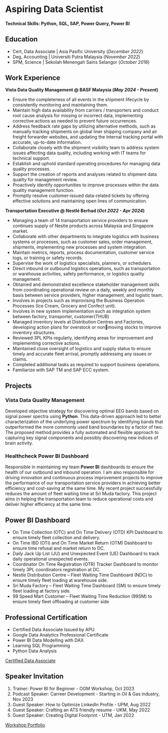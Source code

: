 # Aspiring Data Scientist

#### Technical Skills: Python, SQL, SAP, Power Query, Power BI

## Education
- Cert, Data Associate | Asia Pasific University (_December 2022_)								       		
- Deg, Accounting	| Universiti Putra Malaysia (_November 2022_)	 			        		
- SPM, Science | Sekolah Menengah Sains Selangor (_October 2016_)

## Work Experience
**Vista Data Quality Management @ BASF Malaysia (_May 2024 - Present_)**

- Ensure the completeness of all events in the shipment lifecycle by consistently monitoring and maintaining them.
- Maintain high data availability from carriers / transporters and conduct root cause analysis for missing or incorrect data, implementing corrective actions as needed to prevent future occurrences.
- Address feedback rate gaps by utilizing alternative methods, such as manually tracking shipments on global liner shipping company and air freight forwarder websites, and updating the internal tracking portal with accurate, up-to-date information.
- Collaborate closely with the shipment visibility team to address system issues affecting data quality, including working with IT teams for technical support.
- Establish and uphold standard operating procedures for managing data quality processes.
- Support the creation of reports and analyses related to shipment data quality for management review.
- Proactively identify opportunities to improve processes within the data quality management function.
- Promptly resolve customer-issued data-related tickets by offering effective solutions and maintaining open lines of communication.

**Transportation Executive @ Nestlé Berhad (_Oct 2022 - Apr 2024_)**

- Managing a team of 14 transportation service providers to ensure continues supply of Nestle products across 
Malaysia and Singapore market.
- Collaborate with other departments to integrate logistics with business systems or processes, such as customer 
sales, order management, shipments, implementing new processes and system integration.
- Maintain metrics, reports, process documentation, customer service logs, or training or safety records.
- Supervise the work of logistics specialists, planners, or schedulers.
- Direct inbound or outbound logistics operations, such as transportation or warehouse activities, safety 
performance, or logistics quality management.
- Obtained and demonstrated excellence stakeholder management skills from coordinating operational review on a daily, weekly and monthly basis between service providers, higher management, and logistic team.
- Involves in projects such as improvising the Business Operation Processes (Ice Cream, Grocery and Confect unit).
- Involves in new system implementation such as integration system between factory, transporter, customer(THUB)
- Managed inventory levels at Distribution Centres and Factories, developing action plans for overstock or nonmoving stocks to improve inventory structures.
- Reviewed 3PL KPIs regularly, identifying areas for improvement and implementing corrective actions.
- Maintained close oversight of logistics and supply status to ensure timely and accurate fleet arrival, promptly 
addressing any issues or claims.
- Completed additional tasks as required to support business operations.
- Familiarize with SAP TM and SAP ECC system.

## Projects

### Vista Data Quality Management

Developed objective strategy for discovering optimal EEG bands based on signal power spectra using **Python**. This data-driven approach led to better characterization of the underlying power spectrum by identifying bands that outperformed the more commonly used band boundaries by a factor of two. The proposed method provides a fully automated and flexible approach to capturing key signal components and possibly discovering new indices of brain activity.

### Healthcheck Power BI Dashboard

Responsible in maintaining my team **Power BI** dashboards to ensure the health of our outbound and inbound operation. I am also responsible for driving innovation and continuous process improvement projects to improve the performance of our transportation service providers in achieving better efficiency and cost-saving at the same time. My recent project successfully reduces the amount of fleet waiting time at Sri Muda factory. This project aims in helping the transportation team to reduce operational costs and deliver higher efficiency at the same time.

## Power BI Dashboard

- On Time Collection (OTC) and On Time Delivery (OTD) KPI Dashboard to ensure timely fleet collection and delivery.
- On Time IBD (OTI) and On Time Market Return (OTM) Dashboard to ensure time refusal and market return to DC.
- Daily Jack Up List (JU) and Unexpected Event (UE) Dashboard to track daily operational unexpected events.
- Coordinator On Time Registration (OTR) Tracker Dashboard to monitor timely 3PL coordinators registration at DC.
- Nestle Distribution Centre – Fleet Waiting Time Dashboard (NDC) to ensure timely fleet loading at warehouse side.
- Sri Muda Factory – Fleet Waiting Time Dashboard (SM) to ensure timely fleet loading at factory side.
- 99 Speed Mart Customer – Fleet Waiting Time Reduction (99SM) to ensure timely fleet offloading at customer side

## Professional Certification

- Certified Data Associate Issued by APU
- Google Data Analytics Professional Certificate
- Power BI Data Modelling with DAX
- Learning SQL Programming
- Python Data Analysis

[Certified Data Associate](https://www.credly.com/badges/07df4ed7-c556-4c14-946c-6be589b0a5a0/linked_in_profile)

## Speaker Invitation

1. Trainer: Power BI for Beginner - OGM Workshop, Oct 2023
2. Podcast Speaker: Carreer Development - Starting in Oil & Gas industry, Nov 2023
3. Guest Speaker: How to Optimize LinkedIn Profile - UPM, Aug 2022
4. Guest Speaker: Crafting an ATS friendly resume - UKM, May 2022
5. Guest Speaker: Creating Digital Footprint - UTM, Jan 2022

[Workshop Portfolio](https://sites.google.com/view/nazrulirfanradi/portfolio)
